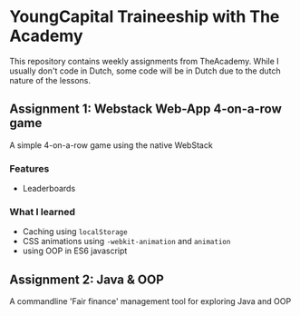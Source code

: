 # YoungCapital Traineeship with The Academy

This repository contains weekly assignments from TheAcademy.
While I usually don't code in Dutch, some code will be in Dutch due to the dutch nature of the lessons.

## Assignment 1: Webstack Web-App 4-on-a-row game
A simple 4-on-a-row game using the native WebStack

### Features
- Leaderboards

### What I learned
- Caching using ```localStorage```
- CSS animations using ```-webkit-animation``` and ```animation```
- using OOP in ES6 javascript

## Assignment 2: Java & OOP
A commandline 'Fair finance' management tool for exploring Java and OOP

